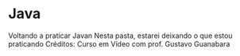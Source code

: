 # Java
Voltando a praticar Javan Nesta pasta, estarei deixando o que estou praticando
Créditos: Curso em Vídeo com prof. Gustavo Guanabara
